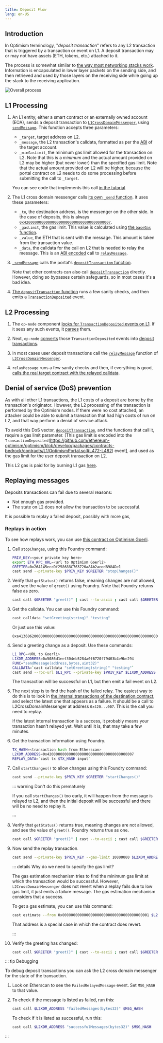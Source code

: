 ```yaml
---
title: Deposit Flow
lang: en-US
---
```


## Introduction

In Optimism terminology, "*deposit transaction*" refers to any L2 transaction that is triggered by a transaction or event on L1.
A deposit transaction may or may not have assets (ETH, tokens, etc.) attached to it.

The process is somewhat similar to [the way most networking stacks work](https://en.wikipedia.org/wiki/Encapsulation_(networking)).
Information is encapsulated in lower layer packets on the sending side, and then retrieved and used by those layers on the receiving side while going up the stack to the receiving application.

![Overall process](../../assets/docs/protocol/deposit-flow/overall-process.svg)


## L1 Processing

1. An L1 entity, either a smart contract or an externally owned account (EOA), sends a deposit transaction to [`L1CrossDomainMessenger`](https://github.com/ethereum-optimism/optimism/blob/develop/packages/contracts-bedrock/contracts/L1/L1CrossDomainMessenger.sol), using [`sendMessage`](https://github.com/ethereum-optimism/optimism/blob/develop/packages/contracts-bedrock/contracts/universal/CrossDomainMessenger.sol#L259). 
  This function accepts three parameters:

   - `_target`, target address on L2.
   - `_message`, the L2 transaction's calldata, formatted as per the [ABI](https://docs.soliditylang.org/en/v0.8.19/abi-spec.html) of the target account.
   - `_minGasLimit`, the minimum gas limit allowed for the transaction on L2. Note that this is a *minimum* and the actual amount provided on L2 may be higher (but never lower) than the specified gas limit.
     Note that the actual amount provided on L2 will be higher, because the portal contract on L2 needs to do some processing before submitting the call to `_target`.

   You can see code that implements this call [in the tutorial](https://github.com/ethereum-optimism/optimism-tutorial/blob/main/cross-dom-comm/hardhat/contracts/FromL1_ControlL2Greeter.sol#L16).

1. The L1 cross domain messenger calls [its own `_send` function](https://github.com/ethereum-optimism/optimism/blob/develop/packages/contracts-bedrock/contracts/L1/L1CrossDomainMessenger.sol#L45-L52).
   It uses these parameters:

   - `_to`, the destination address, is the messenger on the other side. 
     In the case of deposits, this is always [`0x4200000000000000000000000000000000000007`](https://goerli-optimism.etherscan.io/address/0x4200000000000000000000000000000000000007).
   - `_gasLimit`, the gas limit. 
     This value is calculated using [the `baseGas` function](https://github.com/ethereum-optimism/optimism/blob/develop/packages/contracts-bedrock/contracts/universal/CrossDomainMessenger.sol).
   - `_value`, the ETH that is sent with the message.
     This amount is taken from the transaction value.
   - `_data`, the calldata for the call on L2 that is needed to relay the message.
     This is an [ABI encoded](https://docs.soliditylang.org/en/v0.8.19/abi-spec.html) call to [`relayMessage`](https://github.com/ethereum-optimism/optimism/blob/develop/packages/contracts-bedrock/contracts/universal/CrossDomainMessenger.sol#L303).

1. [`_sendMessage`](https://github.com/ethereum-optimism/optimism/blob/develop/packages/contracts-bedrock/contracts/L1/L1CrossDomainMessenger.sol#L45-L52) calls the portal's [`depositTransaction` function](https://github.com/ethereum-optimism/optimism/blob/develop/packages/contracts-bedrock/contracts/L1/OptimismPortal.sol#L434).

   Note that other contracts can also call [`depositTransaction`](https://github.com/ethereum-optimism/optimism/blob/develop/packages/contracts-bedrock/contracts/L1/OptimismPortal.sol#L434) directly. 
   However, doing so bypasses certain safeguards, so in most cases it's a bad idea.

1. [The `depositTransaction` function](https://github.com/ethereum-optimism/optimism/blob/develop/packages/contracts-bedrock/contracts/L1/OptimismPortal.sol#L434) runs a few sanity checks, and then emits a [`TransactionDeposited`](https://github.com/ethereum-optimism/optimism/blob/develop/packages/contracts-bedrock/contracts/L1/OptimismPortal.sol#L85-L99) event. 


## L2 Processing

1. The `op-node` component [looks for `TransactionDeposited` events on L1](https://github.com/ethereum-optimism/optimism/blob/develop/op-node/rollup/derive/deposits.go#L14-L33).
   If it sees any such events, it [parses](https://github.com/ethereum-optimism/optimism/blob/develop/op-node/rollup/derive/deposit_log.go) them.

1. Next, `op-node` [converts](https://github.com/ethereum-optimism/optimism/blob/develop/op-node/rollup/derive/deposits.go#L35-L51) those `TransactionDeposited` events into [deposit transactions](https://github.com/ethereum-optimism/optimism/blob/develop/specs/deposits.md#user-deposited-transactions).

1. In most cases user deposit transactions call the [`relayMessage`](https://github.com/ethereum-optimism/optimism/blob/develop/packages/contracts-bedrock/contracts/universal/CrossDomainMessenger.sol#L303-L413) function of [`L2CrossDomainMessenger`](https://github.com/ethereum-optimism/optimism/blob/develop/packages/contracts-bedrock/contracts/L2/L2CrossDomainMessenger.sol).

1. `relayMessage` runs a few sanity checks and then, if everything is good, [calls the real target contract with the relayed calldata](https://github.com/ethereum-optimism/optimism/blob/develop/packages/contracts-bedrock/contracts/universal/CrossDomainMessenger.sol#L394).

## Denial of service (DoS) prevention

As with all other L1 transactions, the L1 costs of a deposit are borne by the transaction's originator.
However, the L2 processing of the transaction is performed by the Optimism nodes.
If there were no cost attached, an attacker could be able to submit a transaction that had high costs of run on L2, and that way perform a denial of service attack.

To avoid this DoS vector, [`depositTransaction`](https://github.com/ethereum-optimism/optimism/blob/develop/packages/contracts-bedrock/contracts/L1/OptimismPortal.sol#L434), and the functions that call it, require a gas limit parameter.
[This gas limit is encoded into the `TransactionDeposited`(https://github.com/ethereum-optimism/optimism/blob/develop/packages/contracts-bedrock/contracts/L1/OptimismPortal.sol#L472-L482) event], and used as the gas limit for the user deposit transaction on L2.

This L2 gas is paid for by burning L1 gas [here](https://github.com/ethereum-optimism/optimism/blob/develop/packages/contracts-bedrock/contracts/L1/ResourceMetering.sol#L162). 

## Replaying messages

Deposits transactions can fail due to several reasons:

- Not enough gas provided.
- The state on L2 does not allow the transaction to be successful.

It is possible to replay a failed deposit, possibly with more gas, 


### Replays in action

To see how replays work, you can use [this contract on Optimism Goerli](https://goerli-optimism.etherscan.io/address/0x26A145eccDf258688C763726a8Ab2aced898ADe1#code). 

1. Call `stopChanges`, using this Foundry command:

   ```sh
   PRIV_KEY=<your private key here>
   export ETH_RPC_URL=<url to Optimism Goerli>
   GREETER=0x26A145eccDf258688C763726a8Ab2aced898ADe1
   cast send --private-key $PRIV_KEY $GREETER "stopChanges()"
   ```

1. Verify that `getStatus()` returns false, meaning changes are not allowed, and see the value of `greet()` using Foundry.
   Note that Foundry returns false as zero.

   ```sh
   cast call $GREETER "greet()" | cast --to-ascii ; cast call $GREETER "getStatus()"
   ```

1. Get the calldata.
   You can use this Foundry command:

   ```sh
   cast calldata "setGreeting(string)" "testing"
   ```

   Or just use this value: 
   
   ```
   0xa41368620000000000000000000000000000000000000000000000000000000000000020000000000000000000000000000000000000000000000000000000000000000774657374696e6700000000000000000000000000000000000000000000000000
   ```

1. Send a greeting change as a deposit.
   Use these commands:

   ```sh
   L1_RPC=<URL to Goerli>
   L1XDM_ADDRESS=0x5086d1eef304eb5284a0f6720f79403b4e9be294
   FUNC="sendMessage(address,bytes,uint32)"
   CALLDATA=`cast calldata "setGreeting(string)" "testing"`
   cast send --rpc-url $L1_RPC --private-key $PRIV_KEY $L1XDM_ADDRESS $FUNC $GREETER $CALLDATA 10000000
   ```

   The transaction will be successful on L1, but then emit a fail event on L2.

1. The next step is to find the hash of the failed relay.
   The easiest way to do this is to look in [the internal transactions of the destination contract](https://goerli-optimism.etherscan.io/address/0x26A145eccDf258688C763726a8Ab2aced898ADe1#internaltx), and select the latest one that appears as a failure.
   It should be a call to L2CrossDomainMessenger at address `0x420...007`. This is the call you need to replay.

   If the latest internal transaction is a success, it probably means your transaction hasn't relayed yet. Wait until it is, that may take a few minutes.

1. Get the transaction information using Foundry.

   ```sh
   TX_HASH=<transaction hash from Etherscan>
   L2XDM_ADDRESS=0x4200000000000000000000000000000000000007
   REPLAY_DATA=`cast tx $TX_HASH input`
   ```

1. Call `startChanges()` to allow changes using this Foundry command:

   ```sh
   cast send --private-key $PRIV_KEY $GREETER "startChanges()"
   ```

   ::: warning Don't do this prematurely

   If you call `startChanges()` too early, it will happen from the message is relayed to L2, and then the initial deposit will be successful and there will be no need to replay it.

   :::

1. Verify that `getStatus()` returns true, meaning changes are not allowed, and see the value of `greet()`. 
   Foundry returns true as one.

   ```sh
   cast call $GREETER "greet()" | cast --to-ascii ; cast call $GREETER "getStatus()"
   ```

1. Now send the replay transaction.

   ```sh   
   cast send --private-key $PRIV_KEY --gas-limit 10000000 $L2XDM_ADDRESS $REPLAY_DATA 
   ```

   ::: details Why do we need to specify the gas limit?
   
   The gas estimation mechanism tries to find the minimum gas limit at which the transaction would be successful. 
   However, `L2CrossDomainMessenger` does not revert when a replay fails due to low gas limit, it just emits a failure message. 
   The gas estimation mechanism considers that a success.

   To get a gas estimate, you can use this command:

   ```sh
   cast estimate --from 0x0000000000000000000000000000000000000001 $L2XDM_ADDRESS $REPLAY_DATA
   ```

   That address is a special case in which the contract does revert.

   :::

1. Verify the greeting has changed:

   ```sh
   cast call $GREETER "greet()" | cast --to-ascii ; cast call $GREETER "getStatus()"
   ```

::: tip Debugging

   To debug deposit transactions you can ask the L2 cross domain messenger for the state of the transaction. 
    
   1. Look on Etherscan to see the `FailedRelayedMessage` event. 
      Set `MSG_HASH` to that value.

   1. To check if the message is listed as failed, run this:

      ```sh
      cast call $L2XDM_ADDRESS "failedMessages(bytes32)" $MSG_HASH
      ```

      To check if it is listed as successful, run this:

      ```sh
      cast call $L2XDM_ADDRESS "successfulMessages(bytes32)" $MSG_HASH
      ```
:::
